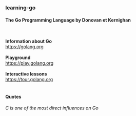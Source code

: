 ### learning-go

#### The Go Programming Language by Donovan et Kernighan
<br>

**Information about Go**<br>https://golang.org
<br><br>
**Playground**<br>https://play.golang.org
<br><br>
**Interactive lessons**<br>https://tour.golang.org
<br><br>

#### Quotes

*C is one of the most direct influences on Go*


